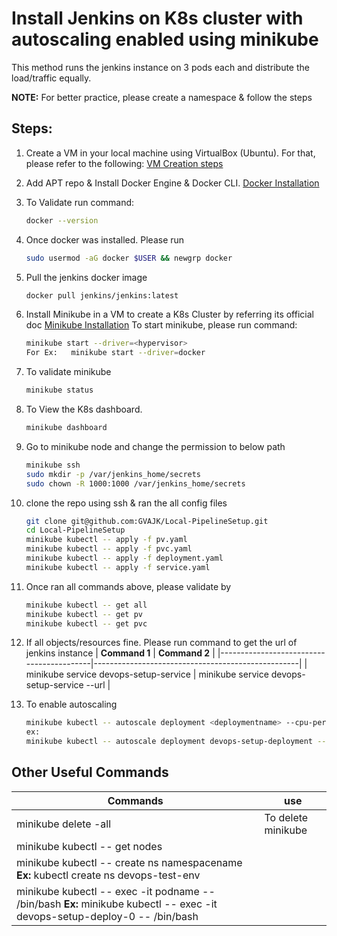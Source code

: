 # Install Jenkins on K8s cluster with autoscaling enabled using minikube
This method runs the jenkins instance on 3 pods each and distribute the load/traffic equally.

**NOTE:** For better practice, please create a namespace & follow the steps

## Steps:

1. Create a VM in your local machine using VirtualBox (Ubuntu). For that, please refer to the following:
   [VM Creation steps](https://github.com/DevOps-Training-AJK/DevOps-SelfLearning/blob/main/Virtualization/README.md)

2. Add APT repo & Install Docker Engine & Docker CLI.
   [Docker Installation](https://docs.docker.com/engine/install/ubuntu/)

3. To Validate run command:
   ```bash
   docker --version

4. Once docker was installed. Please run
   ```bash
   sudo usermod -aG docker $USER && newgrp docker

5. Pull the jenkins docker image
   ```bash
   docker pull jenkins/jenkins:latest

6. Install Minikube in a VM to create a K8s Cluster by referring its official doc
   [Minikube Installation](https://minikube.sigs.k8s.io/docs/start/?arch=%2Flinux%2Fx86-64%2Fstable%2Fbinary+download)
   To start minikube, please run command:
   ```bash
   minikube start --driver=<hypervisor>
   For Ex:   minikube start --driver=docker

6. To validate minikube
   ```bash
   minikube status

7. To View the K8s dashboard.
   ```bash
   minikube dashboard
8. Go to minikube node and change the permission to below path
   ```bash
   minikube ssh
   sudo mkdir -p /var/jenkins_home/secrets
   sudo chown -R 1000:1000 /var/jenkins_home/secrets
9. clone the repo using ssh & ran the all config files
    ```bash
    git clone git@github.com:GVAJK/Local-PipelineSetup.git
    cd Local-PipelineSetup
    minikube kubectl -- apply -f pv.yaml
    minikube kubectl -- apply -f pvc.yaml
    minikube kubectl -- apply -f deployment.yaml
    minikube kubectl -- apply -f service.yaml

10. Once ran all commands above, please validate by
    ```bash
    minikube kubectl -- get all
    minikube kubectl -- get pv
    minikube kubectl -- get pvc

11. If all objects/resources  fine. Please run command to get the url of jenkins instance
    | **Command 1** | **Command 2** |
    |------------------------------------------|---------------------------------------------------|
    | minikube service devops-setup-service    | minikube service devops-setup-service --url       |

12. To enable autoscaling
    ```bash
    minikube kubectl -- autoscale deployment <deploymentname> --cpu-percent=80 --min=3 --max=10
    ex:
    minikube kubectl -- autoscale deployment devops-setup-deployment --cpu-percent=80 --min=3 --max=10


## Other Useful Commands

   | **Commands** | **use** |
   |-----------------------------------------------------------------------|--------------------------|
   | minikube delete -all                                                  | To delete minikube       |
   | minikube kubectl -- get nodes                                         |        |
   | minikube kubectl -- create ns namespacename **Ex:** kubectl create ns devops-test-env                                |       |
   | minikube kubectl -- exec -it podname -- /bin/bash **Ex:** minikube kubectl -- exec -it devops-setup-deploy-0 -- /bin/bash  |       |

   
